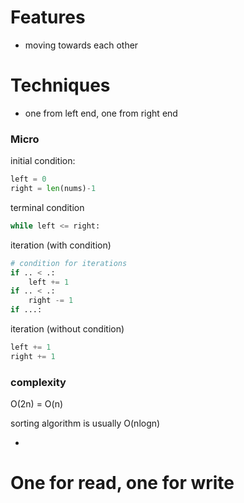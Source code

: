 # Features
- moving towards each other

# Techniques
- one from left end, one from right end

### Micro

initial condition:

```python
left = 0
right = len(nums)-1
```

terminal condition

```python
while left <= right:
```

iteration (with condition)

```python
# condition for iterations
if .. < .:
	left += 1
if .. < .:
	right -= 1
if ...:
```

iteration (without condition)

```python
left += 1
right += 1
```

### complexity

O(2n) = O(n)

sorting algorithm is usually O(nlogn)




- 

# One for read, one for write
